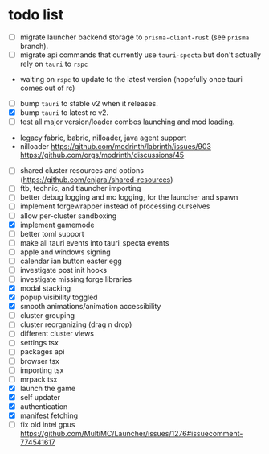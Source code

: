 # todo list

- [ ] migrate launcher backend storage to `prisma-client-rust` (see `prisma` branch).
- [ ] migrate api commands that currently use `tauri-specta` but don't actually rely on `tauri` to `rspc`
 - waiting on `rspc` to update to the latest version (hopefully once tauri comes out of rc)
- [ ] bump `tauri` to stable v2 when it releases.
 - [x] bump `tauri` to latest rc v2.
- [ ] test all major version/loader combos launching and mod loading.
- legacy fabric, babric, nilloader, java agent support
 - nilloader <https://github.com/modrinth/labrinth/issues/903> <https://github.com/orgs/modrinth/discussions/45>
- [ ] shared cluster resources and options (<https://github.com/enjarai/shared-resources>)
- [ ] ftb, technic, and tlauncher importing
- [ ] better debug logging and mc logging, for the launcher and spawn
- [ ] implement forgewrapper instead of processing ourselves
- [ ] allow per-cluster sandboxing
- [x] implement gamemode
- [ ] better toml support
- [ ] make all tauri events into tauri_specta events
- [ ] apple and windows signing
- [ ] calendar ian button easter egg
- [ ] investigate post init hooks
- [ ] investigate missing forge libraries
- [x] modal stacking
- [x] popup visibility toggled
- [x] smooth animations/animation accessibility
- [ ] cluster grouping
- [ ] cluster reorganizing (drag n drop)
- [ ] different cluster views
- [ ] settings tsx
- [ ] packages api
- [ ] browser tsx
- [ ] importing tsx
- [ ] mrpack tsx
- [x] launch the game
- [x] self updater
- [x] authentication
- [x] manifest fetching
- [ ] fix old intel gpus <https://github.com/MultiMC/Launcher/issues/1276#issuecomment-774541617>

